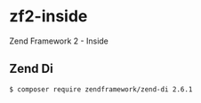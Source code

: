 # zf2-inside
Zend Framework 2 - Inside

## Zend Di
```
$ composer require zendframework/zend-di 2.6.1
```